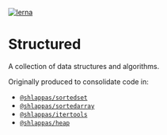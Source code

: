 [![lerna](https://img.shields.io/badge/maintained%20with-lerna-cc00ff.svg)](https://lerna.js.org/)

# Structured

A collection of data structures and algorithms.

Originally produced to consolidate code in:

- [`@shlappas/sortedset`](https://github.com/chrismilson/sorted-set.js)
- [`@shlappas/sortedarray`](https://github.com/chrismilson/sorted-array.js)
- [`@shlappas/itertools`](https://github.com/chrismilson/itertools.js)
- [`@shlappas/heap`](https://github.com/chrismilson/heap.js)
